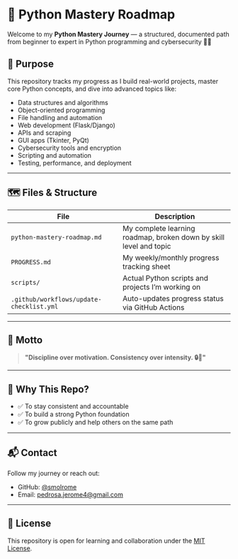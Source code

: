 # 🐍 Python Mastery Roadmap

Welcome to my **Python Mastery Journey** — a structured, documented path from beginner to expert in Python programming and cybersecurity 🧠🔐

## 📌 Purpose

This repository tracks my progress as I build real-world projects, master core Python concepts, and dive into advanced topics like:

- Data structures and algorithms
- Object-oriented programming
- File handling and automation
- Web development (Flask/Django)
- APIs and scraping
- GUI apps (Tkinter, PyQt)
- Cybersecurity tools and encryption
- Scripting and automation
- Testing, performance, and deployment

---

## 🗺️ Files & Structure

| File | Description |
|------|-------------|
| `python-mastery-roadmap.md` | My complete learning roadmap, broken down by skill level and topic |
| `PROGRESS.md` | My weekly/monthly progress tracking sheet |
| `scripts/` | Actual Python scripts and projects I’m working on |
| `.github/workflows/update-checklist.yml` | Auto-updates progress status via GitHub Actions |

---

## 🔁 Motto

> **"Discipline over motivation. Consistency over intensity. 🔒📆"**

---

## 🧠 Why This Repo?

- ✅ To stay consistent and accountable
- ✅ To build a strong Python foundation
- ✅ To grow publicly and help others on the same path

---

## 📬 Contact

Follow my journey or reach out:

- GitHub: [@smolrome](https://github.com/smolrome)
- Email: pedrosa.jerome4@gmail.com

---

## 📝 License

This repository is open for learning and collaboration under the [MIT License](https://github.com/smolrome/JeromePedrosa/blob/main/LICENSE).

